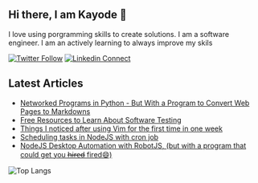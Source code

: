 ## Hi there, I am Kayode 👋
I love using porgramming skills to create solutions. I am a software engineer. I am an actively learning to always improve my skils

[![Twitter Follow](https://img.shields.io/twitter/follow/zt4ff?color=%231DA1F2&label=Follow%20%40zt4ff&logo=twitter&style=for-the-badge)](https://twitter.com/intent/follow?screen_name=zt4ff)
[![Linkedin Connect](https://img.shields.io/badge/linkedin-%230077B5.svg?&style=for-the-badge&logo=linkedin&logoColor=white)](https://www.linkedin.com/in/oluwasegun-kayode-07879b1aa/)

## Latest Articles
<!-- HASHNODE:START -->
- [Networked Programs in Python - But With a Program to Convert Web Pages to Markdowns](https://blog.zt4ff.dev/networked-programs-in-python-but-with-a-program-to-convert-web-pages-to-markdowns)
- [Free Resources to Learn About Software Testing](https://blog.zt4ff.dev/free-resources-to-learn-about-software-testing)
- [Things I noticed after using Vim for the first time in one week](https://blog.zt4ff.dev/things-i-noticed-after-using-vim-for-the-first-time-in-one-week)
- [Scheduling tasks in NodeJS with cron job](https://blog.zt4ff.dev/scheduling-tasks-in-nodejs-with-cron-job)
- [NodeJS Desktop Automation with RobotJS, &lpar;but with a program that could get you h̶i̶r̶e̶d̶ fired😄&rpar;](https://blog.zt4ff.dev/nodejs-desktop-automation-with-robotjs-but-with-a-program-that-could-get-you-hired-fired)
<!-- HASHNODE:END -->

![Top Langs](https://github-readme-stats.vercel.app/api/top-langs/?username=zt4ff&theme=radical)

